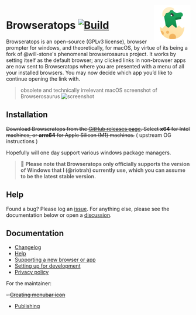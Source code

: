 <img src="./src/shared/static/icon/icon.png" alt="logo" width="100" height="100" align="right" />

# Browseratops [![Build](https://github.com/riotrah/browseratops/actions/workflows/build.yml/badge.svg)](https://github.com/riotrah/browseratops/actions/workflows/build.yml)

Browseratops is an open-source (GPLv3 license), browser prompter for windows,
and theoretically, for macOS, by virtue of its being a fork of @will-stone's
phenomenal browserosaurus project. It works by setting itself as the default
browser; any clicked links in non-browser apps are now sent to Browseratops
where you are presented with a menu of all your installed browsers. You may now
decide which app you’d like to continue opening the link with.

> obsolete and technically irrelevant macOS screenshot of Browserosaurus
> <img src="./screenshot.jpg" alt="screenshot" />

## Installation

~~Download Browseratops from the
[GitHub releases page](https://github.com/riotrah/browseratops/releases/latest).
Select **x64** for Intel machines, or **arm64** for Apple Silicon (M1)
machines.~~ ( upstream OG instructions )

Hopefully will one day support various windows package managers.

> 🚨 **Please note that Browseratops only officially supports the version of
> Windows that I (@riotrah) currently use, which you can assume to be the latest
> stable version.**

## Help

Found a bug? Please log an
[issue](https://github.com/riotrah/browseratops/issues). For anything else,
please see the documentation below or open a
[discussion](https://github.com/riotrah/browseratops/discussions).

## Documentation

- [Changelog](https://github.com/riotrah/browseratops/releases)
- [Help](https://github.com/riotrah/browseratops/discussions/categories/q-a)
- [Supporting a new browser or app](docs/supporting-a-browser-or-app.md)
- [Setting up for development](docs/setting-up-for-development.md)
- [Privacy policy](docs/privacy.md)

For the maintainer:

~~- [Creating menubar icon](docs/creating-menubar-icon.md)~~

- [Publishing](docs/publishing.md)
